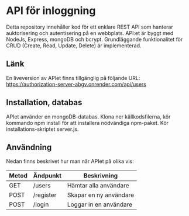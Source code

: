# API för inloggning
Detta repository innehåller kod för ett enklare REST API som hanterar auktorisering och autentisering på en webbplats. API:et är byggt med NodeJs, Express, mongoDB och bcrypt. Grundläggande funktionalitet för CRUD (Create, Read, Update, Delete) är implementerad.

## Länk
En liveversion av APIet finns tillgänglig på följande URL: https://authorization-server-abgv.onrender.com/api/users

## Installation, databas
APIet använder en mongoDB-databas. Klona ner källkodsfilerna, kör kommando npm install för att installera nödvändiga npm-paket. Kör installations-skriptet server.js. 

## Användning
Nedan finns beskrivet hur man når APIet på olika vis:

| Metod         | Ändpunkt     | Beskrivning |
|--------------|-----------|------------|
| GET | /users      | Hämtar alla användare    |
| POST      | /register  | Skapar en ny användare       |
| POST | /login |Loggar in en användare|

